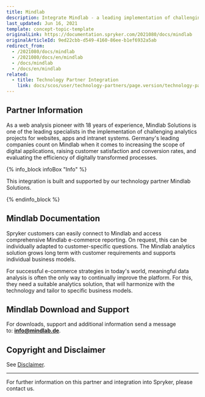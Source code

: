 ```yaml
---
title: Mindlab
description: Integrate Mindlab - a leading implementation of challenging analytics projects for websites, apps and intranet systems.
last_updated: Jun 16, 2021
template: concept-topic-template
originalLink: https://documentation.spryker.com/2021080/docs/mindlab
originalArticleId: 9ed22cbb-d549-4160-86ee-b1ef6932a5ab
redirect_from:
  - /2021080/docs/mindlab
  - /2021080/docs/en/mindlab
  - /docs/mindlab
  - /docs/en/mindlab
related:
  - title: Technology Partner Integration
    link: docs/scos/user/technology-partners/page.version/technology-partners.html
---
```


## Partner Information

As a web analysis pioneer with 18 years of experience, Mindlab Solutions is one of the leading specialists in the implementation of challenging analytics projects for websites, apps and intranet systems. Germany's leading companies count on Mindlab when it comes to increasing the scope of digital applications, raising customer satisfaction and conversion rates, and evaluating the efficiency of digitally transformed processes.

{% info_block infoBox "Info" %}

This integration is built and supported by our technology partner Mindlab Solutions.

{% endinfo_block %}

## Mindlab Documentation

Spryker customers can easily connect to Mindlab and access comprehensive Mindlab e-commerce reporting. On request, this can be individually adapted to customer-specific questions. The Mindlab analytics solution grows long term with customer requirements and supports individual business models.

For successful e-commerce strategies in today's world, meaningful data analysis is often the only way to continually improve the platform. For this, they need a suitable analytics solution, that will harmonize with the technology and tailor to specific business models.

## Mindlab Download and Support

For downloads, support and additional information send a message to: **[info@mindlab.de](mailto:info@mindlab.de)**.

## Copyright and Disclaimer

See [Disclaimer](https://github.com/spryker/spryker-documentation).

---
For further information on this partner and integration into Spryker, please contact us.

<div class="hubspot-form js-hubspot-form" data-portal-id="2770802" data-form-id="163e11fb-e833-4638-86ae-a2ca4b929a41" id="hubspot-1"></div>
